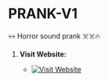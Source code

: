 # PRANK-V1
💀💀 Horror sound prank ☠️☠️🔥


1. **Visit Website:**

    - [![Visit Website](https://img.shields.io/badge/Visit-Website-blue?style=for-the-badge)](https://xylon-404.github.io/PRANK-V1/)
